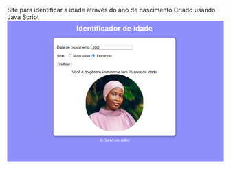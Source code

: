 Site para identificar a idade através do ano de nascimento
Criado usando Java Script
![imagem do site](https://github.com/SaraMonique13/identificaIdade/blob/main/img.readme.png)
